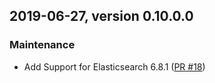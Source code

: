 ## 2019-06-27, version 0.10.0.0

### Maintenance
* Add Support for Elasticsearch 6.8.1 ([PR #18](https://github.com/opendistro-for-elasticsearch/job-scheduler/pull/18))

